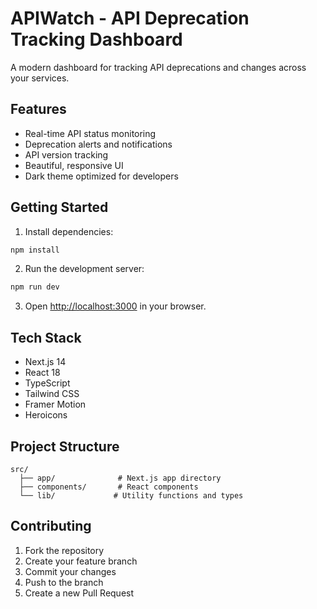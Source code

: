 # APIWatch - API Deprecation Tracking Dashboard

A modern dashboard for tracking API deprecations and changes across your services.

## Features

- Real-time API status monitoring
- Deprecation alerts and notifications
- API version tracking
- Beautiful, responsive UI
- Dark theme optimized for developers

## Getting Started

1. Install dependencies:
```bash
npm install
```

2. Run the development server:
```bash
npm run dev
```

3. Open [http://localhost:3000](http://localhost:3000) in your browser.

## Tech Stack

- Next.js 14
- React 18
- TypeScript
- Tailwind CSS
- Framer Motion
- Heroicons

## Project Structure

```
src/
  ├── app/              # Next.js app directory
  ├── components/       # React components
  └── lib/             # Utility functions and types
```

## Contributing

1. Fork the repository
2. Create your feature branch
3. Commit your changes
4. Push to the branch
5. Create a new Pull Request 